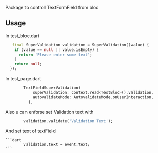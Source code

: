 Package to controll TextFormField from bloc

## Usage
In test_bloc.dart
```dart
   final SuperValidation validation = SuperValidation((value) {
    if (value == null || value.isEmpty) {
      return 'Please enter some text';
    }
    return null;
  });
```
In test_page.dart
```dart
        TextFieldSuperValidation(
            superValidation: context.read<TestBloc>().validation,
            autovalidateMode: AutovalidateMode.onUserInteraction,
          ),
```
Also u can enforse set Validation text with

```dart
        validation.validate('Validation Text');
```

And set text of textField
    
    ```dart
            validation.text = event.text;
    ```